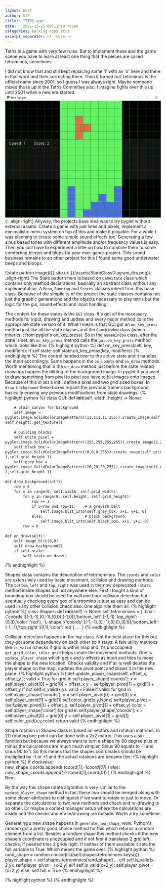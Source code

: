 ```yaml
---
layout: post
author: SzP
title:  "TTRS app"
date:   2021-12-25 09:11:10 +0100
categories: backlog apps ttrs
excerpt_separator: <!--more-->
---
```

Tetris is a game with very few rules. But to implement these and the game scene you have to learn at least one thing that the pieces are called tetrominos, sometimes.
<!--more-->
I did not know that and still kept replacing some 'i' with an 'o' here and there in that word and then correcting them. Then it turned out Tetriminos is the official name since 2001, so I guess I was always right. Maybe someone mixed those up in the Tetris Committee also, I imagine fights over this up until 2001 when a new era started.
![app image](https://github.com/PeterSzasz/ttrs/raw/main/screenshot.png){: .align-right}
Anyway, the projects base idea was to try pyglet without external assets. Create a game with just lines and pixels, implement a minimalistic menu system on top of this and make it playable. For a while I was planning to create some simple sound effects too. Generating a few sinus based tones with different amplitude and/or frequency values is easy. Then you just have to experiment a little on how to combine them to some comforting bleeps and blops for your mini-game-project. This sound business remains to an other project for this I found some good underwater beeps and bloops.

![state pattern image]({{ site.url }}/assets/StateClassDiagram_ttrs.png){: .align-right}
The State pattern here is based on `GameState` class which contains only method declarations, basically an abstract class without any implementation. A `Menu`, `Running` and `Scores` classes inherit from this base class.
Because of the simplicity of the project the state classes contains not just the graphic generations and the objects necessary to play tetris but the logic for the gui, sound effects and input handling.

The context for these states is the `GUI` class. It's got all the necessary methods for input, drawing and update and every major method calls the appropriate state version of it. What I mean is that GUI got an `on_key_press` method just like all the state classes and the `GameWindow` class (which inherits it from pyglet's on_key_press). So in the `GameWindow` class, after the state is set, an `on_key_press` method calls the `gui.on_key_press` method which looks like this:
{% highlight python %}
def on_key_press(self, key, modifiers):
    if self.state:
        self.state.on_key_press(key, modifiers)
{% endhighlight %}
The control handed over to the active state and it handles the input accordingly. Same happens in the `on_update` and `on_draw` methods.
Worth mentioning that in the `on_draw` method just before the state related drawings happen the blitting of the background image. In pyglet if you want to draw something from pixel to pixel you have to blit images onto images. Because of this in `GUI`'s init I define a pixel and two grid sized boxes. In `draw_background` these boxes repaint the previous frame's background, basically erasing any previous modifications from state drawings.
{% highlight python %}
class GUI:
    def __init__(self, width, height) -> None:

        # plain canvas for background
        self.image = pyglet.image.SolidColorImagePattern((11,111,11,255)).create_image(self.width, self.height).get_texture()

        # building blocks
        self.white_pixel = pyglet.image.SolidColorImagePattern((255,255,255,255)).create_image(2,2)
        self.black_box = pyglet.image.SolidColorImagePattern((0,0,0,255)).create_image(self.grid_width-1,self.grid_height-1)
        self.grey_box = pyglet.image.SolidColorImagePattern((20,20,20,255)).create_image(self.grid_width-1,self.grid_height-1)

    def draw_background(self):
        row = 0
        for x in range(0, self.width, self.grid_width):
            for y in range(0, self.height, self.grid_height):
                row += 1
                if 5<row and row<11:    # a greyish belt
                    self.image.blit_into(self.grey_box, x+1, y+1, 0)
                else:                   # black background
                    self.image.blit_into(self.black_box, x+1, y+1, 0)
            row = 0

    def on_draw(self):
        self.image.blit(0,0)
        self.draw_background()
        if self.state:
            self.state.on_draw()
{% endhighlight %}

Shapes class contains the description of tetrmominos. The `coords` and `color` are extensively used by basic movement, collision and drawing methods. The `bottom_left` and `top_right` was used in the now deprecated `rotate` method inside Shapes but not anywhere else. First I tought a kind of bounding box should be used for wall and floor collision detection but eventually checking every gox of a trtromino is just as easy and can be used in any other collision check also. One algo rule them all.
{% highlight python %}
class Shapes:
    def __init__(self) -> None:
        self.tetrominoes = {
            'box':{'coords':[(-1,-1),(0,-1),(0,0),(-1,0)],'bottom_left':(-1,-1),'top_right':(0,0),'color':'red'},
            'L-shape':{'coords':[(-1,-1),(0,-1),(0,0),(0,1)],'bottom_left':(-1,-1),'top_right':(0,1),'color':'red'},
            ...
            }
{% endhighlight %}

Collision detection happens in the `Map` class. Not the best place for this but they got some dependency on each other so it stays. A few utility methods like `is_valid` (checks if grid is within map and it's unoccupied) `get_grid_color`, `color_grid` helps create the movement methods. One is `update_player_shape` which get x and y offsets as input and tries to move the shape to the new location. Checks validity and if all is well deletes the player shape on the map, updates the pivot point and draws it in the new place.
{% highlight python %}
def update_player_shape(self, offset_x, offset_y ):
        valid = True
        for grid in self.player_shape['coords']:
            x = self.player_pivot[0] + grid[0] + offset_x
            y = self.player_pivot[1] + grid[1] + offset_y
            if not self.is_valid(x,y):
                valid = False
        if valid:
            for grid in self.player_shape['coords']:
                x = self.player_pivot[0] + grid[0]
                y = self.player_pivot[1] + grid[1]
                self.color_grid(x,y,None)
            self.player_pivot = (self.player_pivot[0] + offset_x, self.player_pivot[1] + offset_y)
            color = self.player_shape['color']
            for grid in self.player_shape['coords']:
                x = self.player_pivot[0] + grid[0]
                y = self.player_pivot[1] + grid[1]
                self.color_grid(x,y,color)
        return valid
{% endhighlight %}

Shape rotation in Shapes class is based on vectors and rotation matrices. In 2D rotating one point can be done with a 2x2 matrix. This uses a sin function but because we always want to turn a shape by 90 degree plus or minus the calculations are much much simpler. Sinus 90 equals to -1 and sinus 90 to 1. So this means that the shapes coordinates should be multiplied by -1 or +1 and the actual rotations are became this:
{% highlight python %}
if clockwise:                    
    new_shape_coords.append( (coord[1],-1*coord[0]) )
else:
    new_shape_coords.append( (-1*coord[1],coord[0]) )
{% endhighlight %}
Neat.

By the way this shape rotate algorithm is very similar to the `update_player_shape` method in fact these two should be merged along with some clever attributes to distinguish if we want to rotate or just to move. Or separate the calculations to two new methods and check and re-drawing to an other. Or maybe a context manager setup where the calculations are inside and the checks and erase/drawing are outside. Worth a try sometime.

Generating a new shape happens in `generate_new_shape`, wow. Python's random got a pretty good choice method for this which returns a random element from a list. Besides a random shape this method checks if the new shape's coordinate is unoccupied and if not first it translates 2 grid left, checks, if needed tries 2 grids right. If neither of them available it sets the full variable to True. Which means the game over. 
{% highlight python %}
rand_shape = random.choice(list(self.shapes.tetrominoes.keys()))
player_shape = self.shapes.tetrominoes[rand_shape]
...
elif self.is_valid(x-2,y):
    self.player_pivot = (x-2,y)
elif self.is_valid(x+2,y):
    self.player_pivot = (x+2,y)
else:
    self.full = True
{% endhighlight %}


{% highlight python %}
{% endhighlight %}